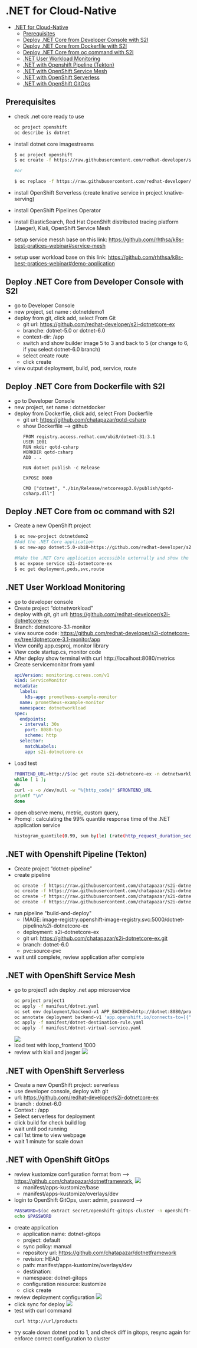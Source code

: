 # .NET for Cloud-Native
<!-- TOC -->

- [.NET for Cloud-Native](#net-for-cloud-native)
  - [Prerequisites](#prerequisites)
  - [Deploy .NET Core from Developer Console with S2I](#deploy-net-core-from-developer-console-with-s2i)
  - [Deploy .NET Core from Dockerfile with S2I](#deploy-net-core-from-dockerfile-with-s2i)
  - [Deploy .NET Core from oc command with S2I](#deploy-net-core-from-oc-command-with-s2i)
  - [.NET User Workload Monitoring](#net-user-workload-monitoring)
  - [.NET with Openshift Pipeline (Tekton)](#net-with-openshift-pipeline-tekton)
  - [.NET with OpenShift Service Mesh](#net-with-openshift-service-mesh)
  - [.NET with OpenShift Serverless](#net-with-openshift-serverless)
  - [.NET with OpenShift GitOps](#net-with-openshift-gitops)

<!-- /TOC -->
## Prerequisites

- check .net core ready to use
    ```sh
    oc project openshift 
    oc describe is dotnet
    ```

- install dotnet core imagestreams
    ```sh
    $ oc project openshift
    $ oc create -f https://raw.githubusercontent.com/redhat-developer/s2i-dotnetcore/master/dotnet_imagestreams.json

    #or 

    $ oc replace -f https://raw.githubusercontent.com/redhat-developer/s2i-dotnetcore/master/dotnet_imagestreams.json
    ```

- install OpenShift Serverless (create knative service in project knative-serving)
- install OpenShift Pipelines Operator
- install ElasticSearch, Red Hat OpenShift distributed tracing platform (Jaeger), Kiali, OpenShift Service Mesh
- setup service messh base on this link: https://github.com/rhthsa/k8s-best-pratices-webinar#service-mesh
- setup user workload base on this link: https://github.com/rhthsa/k8s-best-pratices-webinar#demo-application


## Deploy .NET Core from Developer Console with S2I

- go to Developer Console
- new project, set name : dotnetdemo1
- deploy from git, click add, select From Git
  - git url: https://github.com/redhat-developer/s2i-dotnetcore-ex
  - branche: dotnet-5.0 or dotnet-6.0
  - context-dir: /app
  - switch and show builder image 5 to 3 and back to 5 (or change to 6, if you select dotnet-6.0 branch)
  - select create route
  - click create
- view output deployment, build, pod, service, route

## Deploy .NET Core from Dockerfile with S2I

- go to Developer Console
- new project, set name : dotnetdocker
- deploy from Dockerfile, click add, select From Dockerfile
  - git url: https://github.com/chatapazar/qotd-csharp
  - show Dockerfile --> github 
    ```docker
    FROM registry.access.redhat.com/ubi8/dotnet-31:3.1
    USER 1001
    RUN mkdir qotd-csharp
    WORKDIR qotd-csharp
    ADD . .

    RUN dotnet publish -c Release

    EXPOSE 8080

    CMD ["dotnet", "./bin/Release/netcoreapp3.0/publish/qotd-csharp.dll"]
    ```

## Deploy .NET Core from oc command with S2I

- Create a new OpenShift project
    ```sh
    $ oc new-project dotnetdemo2
    #Add the .NET Core application
    $ oc new-app dotnet:5.0-ubi8~https://github.com/redhat-developer/s2i-dotnetcore-ex#dotnet-5.0 --context-dir app

    #Make the .NET Core application accessible externally and show the url
    $ oc expose service s2i-dotnetcore-ex
    $ oc get deployment,pods,svc,route
    ```

## .NET User Workload Monitoring

- go to developer console
- Create project “dotnetworkload”
- deploy with git, git url: https://github.com/redhat-developer/s2i-dotnetcore-ex 
- Branch: dotnetcore-3.1-monitor
- view source code: https://github.com/redhat-developer/s2i-dotnetcore-ex/tree/dotnetcore-3.1-monitor/app
- View conifg app.csproj, monitor library
- View code startup.cs, monitor code
- After deploy show terminal with curl http://localhost:8080/metrics
- Create servicemonitor from yaml
    ```yaml
    apiVersion: monitoring.coreos.com/v1
    kind: ServiceMonitor
    metadata:
      labels:
        k8s-app: prometheus-example-monitor
      name: prometheus-example-monitor
      namespace: dotnetworkload
    spec:
      endpoints:
      - interval: 30s
        port: 8080-tcp
        scheme: http
      selector:
        matchLabels:
        app: s2i-dotnetcore-ex
    ```
- Load test
    ```bash
    FRONTEND_URL=http://$(oc get route s2i-dotnetcore-ex -n dotnetworkload -o jsonpath='{.spec.host}')
    while [ 1 ];
    do
    curl -s -o /dev/null -w "%{http_code}" $FRONTEND_URL
    printf "\n"
    done
    ```
- open observe menu, metric, custom query,
- Promql : calculating the 99% quantile response time of the .NET application service
    ```bash
    histogram_quantile(0.99, sum by(le) (rate(http_request_duration_seconds_bucket[5m])))*1000
    ```

## .NET with Openshift Pipeline (Tekton)

- Create project “dotnet-pipeline”
- create pipeline
  ```bash
  oc create -f https://raw.githubusercontent.com/chatapazar/s2i-dotnetcore-ex/dotnet-6.0/pipeline/01_apply_manifests_task.yaml
  oc create -f https://raw.githubusercontent.com/chatapazar/s2i-dotnetcore-ex/dotnet-6.0/pipeline/02_update_deployment_task.yaml
  oc create -f https://raw.githubusercontent.com/chatapazar/s2i-dotnetcore-ex/dotnet-6.0/pipeline/03_persistent_volume_claim.yaml
  oc create -f https://raw.githubusercontent.com/chatapazar/s2i-dotnetcore-ex/dotnet-6.0/pipeline/04_pipeline.yaml
  ```
- run pipeline "build-and-deploy"
  - IMAGE: image-registry.openshift-image-registry.svc:5000/dotnet-pipeline/s2i-dotnetcore-ex
  - deployment: s2i-dotnetcore-ex
  - git url: https://github.com/chatapazar/s2i-dotnetcore-ex.git
  - branch: dotnet-6.0
  - pvc:source-pvc
- wait until complete, review application after complete

## .NET with OpenShift Service Mesh

- go to project1 adn deploy .net app microservice
  ```bash
  oc project project1
  oc apply -f manifest/dotnet.yaml
  oc set env deployment/backend-v1 APP_BACKEND=http://dotnet:8080/products -n project1
  oc annotate deployment backend-v1 'app.openshift.io/connects-to=[{"apiVersion":"apps/v1","kind":"Deployment","name":"dotnet-v1"}]' -n project1
  oc apply -f manifest/dotnet-destination-rule.yaml
  oc apply -f manifest/dotnet-virtual-service.yaml
  ```
  ![](images/dotnetmesh_1.png)
- load test with loop_frontend 1000
- review with kiali and jaeger
  ![](images/dotnetmesh_2.png)

## .NET with OpenShift Serverless

- Create a new OpenShift project: serverless
- use developer console, deploy with git
- url: https://github.com/redhat-developer/s2i-dotnetcore-ex
- branch : dotnet-6.0
- Context : /app
- Select serverless for deployment
- click build for check build log
- wait until pod running
- call 1st time to view webpage
- wait 1 minute for scale down

## .NET with OpenShift GitOps

- review kustomize configuration format from --> https://github.com/chatapazar/dotnetframework, 
  ![](images/gitops_kustomize.png)
  - manifest/apps-kustomize/base
  - manifest/apps-kustomize/overlays/dev
- login to OpenShift GitOps, user: admin, password -->
  ```bash
  PASSWORD=$(oc extract secret/openshift-gitops-cluster -n openshift-gitops --to=-) 2>/dev/null
  echo $PASSWORD
  ```
- create application
  - application name: dotnet-gitops
  - project: default
  - sync policy: manual
  - repository url: https://github.com/chatapazar/dotnetframework
  - revision: HEAD
  - path: manifest/apps-kustomize/overlays/dev
  - destination: <your cluster>
  - namespace: dotnet-gitops
  - configuration resource: kustomize
  - click create
- review deployment configuration
  ![](images/gitops_1.png)
- click sync for deploy
  ![](images/gitops_2.png)
- test with curl command
  ```bash
  curl http://url/products
  ```
- try scale down dotnet pod to 1, and check diff in gitops, resync again for enforce correct configuration to cluster